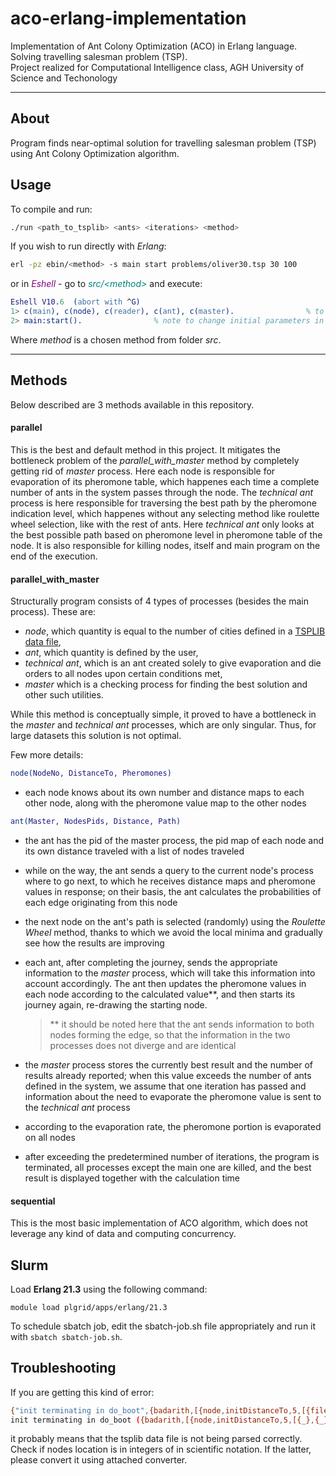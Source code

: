 # aco-erlang-implementation
Implementation of Ant Colony Optimization (ACO) in Erlang language. Solving travelling salesman problem (TSP).  
Project realized for Computational Intelligence class, AGH University of Science and Techonology

---
## About
Program finds near-optimal solution for travelling salesman problem (TSP) using Ant Colony Optimization algorithm. 

## Usage
To compile and run:
```sh
./run <path_to_tsplib> <ants> <iterations> <method>
```

If you wish to run directly with _Erlang_: 
```sh
erl -pz ebin/<method> -s main start problems/oliver30.tsp 30 100
```
or in <span style="color:purple">_Eshell_</span> -  go to <span style="color:teal">_src/\<method\>_</span> and execute:
```erlang
Eshell V10.6  (abort with ^G)
1> c(main), c(node), c(reader), c(ant), c(master).                % to compile
2> main:start().                % note to change initial parameters in start() method accordingly!
```
Where _method_ is a chosen method from folder _src_.  


---
## Methods
Below described are 3 methods available in this repository.
#### parallel
This is the best and default method in this project. It mitigates the bottleneck problem of the *parallel_with_master* method by completely getting rid of _master_ process. Here each node is responsible for evaporation of its pheromone table, which happenes each time a complete number of ants in the system passes through the node. The _technical ant_ process is here responsible for traversing the best path by the pheromone indication level, which happenes without any selecting method like roulette wheel selection, like with the rest of ants. Here _technical ant_ only looks at the best possible path based on pheromone level in pheromone table of the node. It is also responsible for killing nodes, itself and main program on the end of the execution. 


#### parallel_with_master
Structurally program consists of 4 types of processes (besides the main process). These are:
  - _node_, which quantity is equal to the number of cities defined in a [TSPLIB data file](http://elib.zib.de/pub/mp-testdata/tsp/tsplib/tsp/index.html), 
  - _ant_, which quantity is defined by the user, 
  - _technical ant_, which is an ant created solely to give evaporation and die orders to all nodes upon certain conditions met,
  - _master_ which is a checking process for finding the best solution and other such utilities.  


While this method is conceptually simple, it proved to have a bottleneck in the _master_ and _technical ant_ processes, which are only singular. Thus, for large datasets this solution is not optimal.

Few more details:
```erlang
node(NodeNo, DistanceTo, Pheromones) 
```
* each node knows about its own number and distance maps to each other node, along with the pheromone value map to the other nodes 
```erlang
ant(Master, NodesPids, Distance, Path) 
```
* the ant has the pid of the master process, the pid map of each node and its own distance traveled with a list of nodes traveled
* while on the way, the ant sends a query to the current node's process where to go next, to which he receives distance maps and pheromone values ​​in response; on their basis, the ant calculates the probabilities of each edge originating from this node
* the next node on the ant's path is selected (randomly) using the _Roulette Wheel_ method, thanks to which we avoid the local minima and gradually see how the results are improving
* each ant, after completing the journey, sends the appropriate information to the _master_ process, which will take this information into account accordingly. The ant then updates the pheromone values ​​in each node according to the calculated value**,  and then starts its journey again, re-drawing the starting node.
    > ** it should be noted here that the ant sends information to both nodes forming the edge, so that the information in the two processes does not diverge and are identical

* the _master_ process stores the currently best result and the number of results already reported; when this value exceeds the number of ants defined in the system, we assume that one iteration has passed and information about the need to evaporate the pheromone value is sent to the _technical ant_ process
* according to the evaporation rate, the pheromone portion is evaporated on all nodes
* after exceeding the predetermined number of iterations, the program is terminated, all processes except the main one are killed, and the best result is displayed together with the calculation time

#### sequential
This is the most basic implementation of ACO algorithm, which does not leverage any kind of data and computing concurrency.

## Slurm
Load **Erlang 21.3** using the following command:
```
module load plgrid/apps/erlang/21.3
```
To schedule sbatch job, edit the sbatch-job.sh file appropriately and run it with `sbatch sbatch-job.sh`.

## Troubleshooting

If you are getting this kind of error: 
```sh
{"init terminating in do_boot",{badarith,[{node,initDistanceTo,5,[{file,"src/parallel/node.erl"},{line,28}]},{node,initNodes,5,[{file,"src/parallel/node.erl"},{line,40}]},{main,start,1,[{file,"src/parallel/main.erl"},{line,17}]},{init,start_em,1,[]},{init,do_boot,3,[]}]}}
init terminating in do_boot ({badarith,[{node,initDistanceTo,5,[{_},{_}]},{node,initNodes,5,[{_},{_}]},{main,start,1,[{_},{_}]},{init,start_em,1,[]},{init,do_boot,3,[]}]})
```
it probably means that the tsplib data file is not being parsed correctly. Check if nodes location is in integers of in scientific notation. If the latter, please convert it using attached converter.
